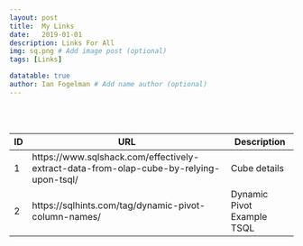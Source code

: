 ```yaml
---
layout: post
title:  My Links
date:   2019-01-01
description: Links For All
img: sq.png # Add image post (optional)
tags: [Links]

datatable: true
author: Ian Fogelman # Add name author (optional)
---
```

<meta property="og:title" content="A collection of good reading">
<meta property="og:description" content="A blog by Ian Fogelman.">
<meta property="og:image" content="https://repository-images.githubusercontent.com/190807493/a3610e80-bed1-11e9-87ac-2a4f0aa3b2ee">
<meta property="og:url" content="https://repository-images.githubusercontent.com/190807493/a3610e80-bed1-11e9-87ac-2a4f0aa3b2ee">

<br>
<br>


<div class="container-fluid">
    <table class="datatable table table-hover table-bordered">
      <thead>
        <tr>
          <th>ID</th>
          <th>URL</th>
          <th>Description</th>
        </tr>
      </thead>
      <tfoot>
      </tfoot>
      <tbody>
        <tr>
          <td>1</td>
          <td>https://www.sqlshack.com/effectively-extract-data-from-olap-cube-by-relying-upon-tsql/</td>
          <td>Cube details</td>
        </tr>
		<tr>
          <td>2</td>
          <td>https://sqlhints.com/tag/dynamic-pivot-column-names/</td>
          <td>Dynamic Pivot Example TSQL</td>
        </tr>
      </tbody>
    </table>
  </div>
